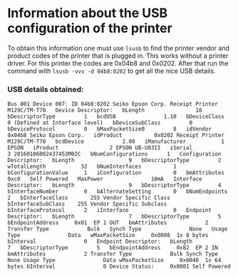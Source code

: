 # Information about the USB configuration of the printer

To obtain this information one must use `lsusb` to find the printer vendor and product codes of the printer that is plugged in. This works without a 
printer driver. For this printer the codes are 0x04b8 and 0x0202. After that run the command with `lsusb -vvv -d 04b8:0202` to get all the nice
USB details.

### USB details obtained:

`Bus 001 Device 007: ID 04b8:0202 Seiko Epson Corp. Receipt Printer M129C/TM-T70  
Device Descriptor:  
  bLength                18  
  bDescriptorType         1  
  bcdUSB               1.10  
  bDeviceClass            0 (Defined at Interface level)  
  bDeviceSubClass         0  
  bDeviceProtocol         0  
  bMaxPacketSize0         8  
  idVendor           0x04b8 Seiko Epson Corp.  
  idProduct          0x0202 Receipt Printer M129C/TM-T70  
  bcdDevice            2.00  
  iManufacturer           1 EPSON  
  iProduct                2 EPSON UB-U03II  
  iSerial                 3 20160106002437453M02C  
  bNumConfigurations      1  
  Configuration Descriptor:  
    bLength                 9  
    bDescriptorType         2  
    wTotalLength           32  
    bNumInterfaces          1  
    bConfigurationValue     1  
    iConfiguration          0  
    bmAttributes         0xc0  
      Self Powered  
    MaxPower               10mA  
    Interface Descriptor:  
      bLength                 9  
      bDescriptorType         4  
      bInterfaceNumber        0  
      bAlternateSetting       0  
      bNumEndpoints           2  
      bInterfaceClass       255 Vendor Specific Class  
      bInterfaceSubClass    255 Vendor Specific Subclass  
      bInterfaceProtocol      2  
      iInterface              0  
      Endpoint Descriptor:  
        bLength                 7  
        bDescriptorType         5  
        bEndpointAddress     0x01  EP 1 OUT  
        bmAttributes            2  
          Transfer Type            Bulk  
          Synch Type               None  
          Usage Type               Data  
        wMaxPacketSize     0x0008  1x 8 bytes  
        bInterval               0  
      Endpoint Descriptor:  
        bLength                 7  
        bDescriptorType         5  
        bEndpointAddress     0x82  EP 2 IN
        bmAttributes            2
          Transfer Type            Bulk
          Synch Type               None
          Usage Type               Data
        wMaxPacketSize     0x0040  1x 64 bytes
        bInterval               0
Device Status:     0x0001
  Self Powered`
